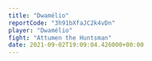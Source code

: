 ```yaml
---
title: "Dwamélio"
reportCode: "3h91bXfaJC2k4vDn"
player: "Dwamélio"
fight: "Attumen the Huntsman"
date: 2021-09-02T19:09:04.426000+00:00
---
```

